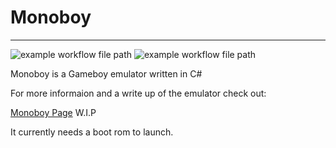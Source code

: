 # Monoboy
---
![example workflow file path](https://github.com/IrishBruse/Monoboy/workflows/Build/badge.svg)
![example workflow file path](https://github.com/IrishBruse/Monoboy/workflows/Test/badge.svg)

Monoboy is a Gameboy emulator written in C#

For more informaion and a write up of the emulator check out:

[Monoboy Page](https://irishbruse.github.io/Projects/Monoboy) W.I.P

It currently needs a boot rom to launch.
